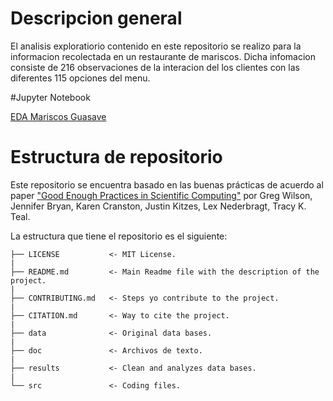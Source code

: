 # Descripcion general

El analisis exploratiorio contenido en este repositorio se realizo para la informacion recolectada en un restaurante de mariscos. Dicha infomacion consiste de 216 observaciones de la interacion del los clientes con las diferentes 115 opciones del menu.

#Jupyter Notebook

[EDA Mariscos Guasave](https://github.com/patrickscln/MG_EDA/blob/main/src/MG_EDA.ipynb) 

# Estructura de repositorio

Este repositorio se encuentra basado en las buenas prácticas de acuerdo al paper ["Good Enough Practices in Scientific Computing"](https://arxiv.org/abs/1609.00037) por Greg Wilson, Jennifer Bryan, Karen Cranston, Justin Kitzes, Lex Nederbragt, Tracy K. Teal.

La estructura que tiene el repositorio es el siguiente:

    ├── LICENSE           <- MIT License.  
    |  
    ├── README.md         <- Main Readme file with the description of the project.  
    |  
    ├── CONTRIBUTING.md   <- Steps yo contribute to the project.  
    |  
    ├── CITATION.md       <- Way to cite the project.  
    |  
    ├── data              <- Original data bases.  
    |  
    ├── doc               <- Archivos de texto.  
    |  
    ├── results           <- Clean and analyzes data bases.  
    |  
    └── src               <- Coding files.  
